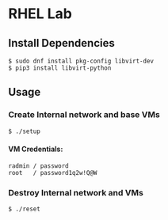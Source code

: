 # RHEL Lab

## Install Dependencies
```
$ sudo dnf install pkg-config libvirt-dev
$ pip3 install libvirt-python
```

## Usage
### Create Internal network and base VMs

```bash
$ ./setup 
```
#### VM Credentials:
```
radmin / password
root   / password1q2w!Q@W
```

### Destroy Internal network and VMs
```bash
$ ./reset 
```